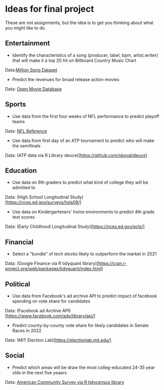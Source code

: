 # Ideas for final project

These are not assignments, but the idea is to get you thinking about what you might like to do.

## Entertainment

- Identify the characteristics of a song (producer, label, bpm, artist,writer) that will make it a top 20 hit on Billboard Country Music Chart

Data:[Million Song Dataset]( http://millionsongdataset.com/)

- Predict the revenues for broad release action movies

Data: [Open Movie Database](http://www.omdbapi.com/)

## Sports

- Use data from the first four weeks of NFL performance to predict playoff teams

Data: [NFL Reference](https://www.pro-football-reference.com/)

- Use data from first day of an ATP tournament to predict who will make the semifinals

Data: (ATP data via R Library deuce)[https://github.com/skoval/deuce]

## Education

- Use data on 9th graders to predict what kind of college they will be admitted to

Data: (High School Longitudinal Study)[https://nces.ed.gov/surveys/hsls09/]

- Use data on Kindergarteners' home environments to predict 4th grade test scores

Data: (Early Childhood Longitudinal Study)[https://nces.ed.gov/ecls/]

## Financial

- Select a "bundle" of tech stocks likely to outperform the market in 2021

Data: (Google Finance via R tidyquant library)[https://cran.r-project.org/web/packages/tidyquant/index.html]


## Political

- Use data from Facebook's ad archive API to predict impact of facebook spending on vote share for candidates

Data: (Facebook ad Archive API)[https://www.facebook.com/ads/library/api/]

- Predict county-by-county vote share for likely candidates in Senate Races in 2022

Data: (MIT Election Lab)[https://electionlab.mit.edu/]

## Social

- Predict which areas will be draw the most colleg-educated 24-35 year olds in the next five yeaars

Data: [American Community Survey via R tidycensus library](https://walkerke.github.io/tidycensus/)

